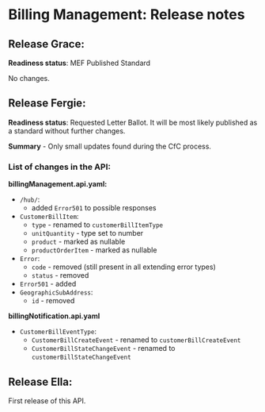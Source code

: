 # Billing Management: Release notes

## Release Grace:

**Readiness status**: MEF Published Standard

No changes.

## Release Fergie:

**Readiness status**: Requested Letter Ballot. It will be most likely published
as a standard without further changes.

**Summary** - Only small updates found during the CfC process.

### List of changes in the API:

**billingManagement.api.yaml:**

- `/hub/`:
  - added `Error501` to possible responses
- `CustomerBillItem`:
  - `type` - renamed to `customerBillItemType`
  - `unitQuantity` - type set to number
  - `product` - marked as nullable
  - `productOrderItem` - marked as nullable
- `Error`:
  - `code` - removed (still present in all extending error types)
  - `status` - removed
- `Error501` - added
- `GeographicSubAddress`:
  - `id` - removed

**billingNotification.api.yaml**

- `CustomerBillEventType`:
  - `CustomerBillCreateEvent` - renamed to `customerBillCreateEvent`
  - `CustomerBillStateChangeEvent` - renamed to `customerBillStateChangeEvent`

## Release Ella:

First release of this API.
